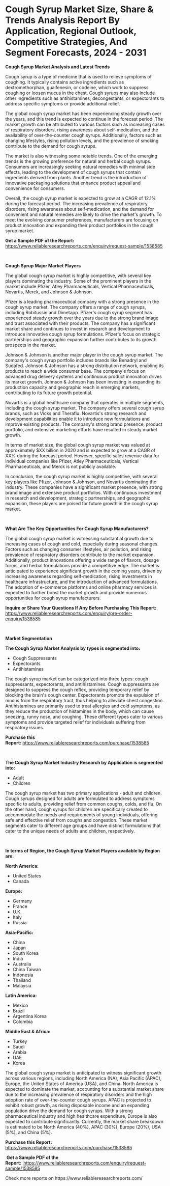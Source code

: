 <p><h1>Cough Syrup Market Size, Share & Trends Analysis Report By Application, Regional Outlook, Competitive Strategies, And Segment Forecasts, 2024 - 2031</h1></p><p><strong>Cough Syrup Market Analysis and Latest Trends</strong></p>
<p><p>Cough syrup is a type of medicine that is used to relieve symptoms of coughing. It typically contains active ingredients such as dextromethorphan, guaifenesin, or codeine, which work to suppress coughing or loosen mucus in the chest. Cough syrups may also include other ingredients such as antihistamines, decongestants, or expectorants to address specific symptoms or provide additional relief.</p><p>The global cough syrup market has been experiencing steady growth over the years, and this trend is expected to continue in the forecast period. The market growth can be attributed to various factors such as increasing cases of respiratory disorders, rising awareness about self-medication, and the availability of over-the-counter cough syrups. Additionally, factors such as changing lifestyles, rising pollution levels, and the prevalence of smoking contribute to the demand for cough syrups.</p><p>The market is also witnessing some notable trends. One of the emerging trends is the growing preference for natural and herbal cough syrups. Consumers are increasingly seeking natural remedies with minimal side effects, leading to the development of cough syrups that contain ingredients derived from plants. Another trend is the introduction of innovative packaging solutions that enhance product appeal and convenience for consumers.</p><p>Overall, the cough syrup market is expected to grow at a CAGR of 12.1% during the forecast period. The increasing prevalence of respiratory disorders, rising awareness about self-medication, and the demand for convenient and natural remedies are likely to drive the market's growth. To meet the evolving consumer preferences, manufacturers are focusing on product innovation and expanding their product portfolios in the cough syrup market.</p></p>
<p><strong>Get a Sample PDF of the Report:&nbsp;</strong> <a href="https://www.reliableresearchreports.com/enquiry/request-sample/1538585">https://www.reliableresearchreports.com/enquiry/request-sample/1538585</a></p>
<p>&nbsp;</p>
<p><strong>Cough Syrup Major Market Players</strong></p>
<p><p>The global cough syrup market is highly competitive, with several key players dominating the industry. Some of the prominent players in the market include Pfizer, Atley Pharmaceuticals, Vertical Pharmaceuticals, Novartis, Merck, and Johnson & Johnson.</p><p>Pfizer is a leading pharmaceutical company with a strong presence in the cough syrup market. The company offers a range of cough syrups, including Robitussin and Dimetapp. Pfizer's cough syrup segment has experienced steady growth over the years due to the strong brand image and trust associated with their products. The company has a significant market share and continues to invest in research and development to introduce innovative cough syrup formulations. Pfizer's focus on strategic partnerships and geographic expansion further contributes to its growth prospects in the market.</p><p>Johnson & Johnson is another major player in the cough syrup market. The company's cough syrup portfolio includes brands like Benadryl and Sudafed. Johnson & Johnson has a strong distribution network, enabling its products to reach a wide consumer base. The company's focus on advanced drug delivery systems and continuous product innovation drives its market growth. Johnson & Johnson has been investing in expanding its production capacity and geographic reach in emerging markets, contributing to its future growth potential.</p><p>Novartis is a global healthcare company that operates in multiple segments, including the cough syrup market. The company offers several cough syrup brands, such as Vicks and Theraflu. Novartis's strong research and development capabilities enable it to introduce new formulations and improve existing products. The company's strong brand presence, product portfolio, and extensive marketing efforts have resulted in steady market growth.</p><p>In terms of market size, the global cough syrup market was valued at approximately $XX billion in 2020 and is expected to grow at a CAGR of XX% during the forecast period. However, specific sales revenue data for individual companies like Pfizer, Atley Pharmaceuticals, Vertical Pharmaceuticals, and Merck is not publicly available.</p><p>In conclusion, the cough syrup market is highly competitive, with several key players like Pfizer, Johnson & Johnson, and Novartis dominating the industry. These companies have a significant market presence, with strong brand image and extensive product portfolios. With continuous investment in research and development, strategic partnerships, and geographic expansion, these players are poised for future growth in the cough syrup market.</p></p>
<p>&nbsp;</p>
<p><strong>What Are The Key Opportunities For Cough Syrup Manufacturers?</strong></p>
<p><p>The global cough syrup market is witnessing substantial growth due to increasing cases of cough and cold, especially during seasonal changes. Factors such as changing consumer lifestyles, air pollution, and rising prevalence of respiratory disorders contribute to the market expansion. Additionally, product innovations offering a wide range of flavors, dosage forms, and herbal formulations provide a competitive edge. The market is anticipated to experience significant growth in the coming years, driven by increasing awareness regarding self-medication, rising investments in healthcare infrastructure, and the introduction of advanced formulations. The adoption of e-commerce platforms and online pharmacy services is expected to further boost the market growth and provide numerous opportunities for cough syrup manufacturers.</p></p>
<p><strong>Inquire or Share Your Questions If Any Before Purchasing This Report:</strong> <a href="https://www.reliableresearchreports.com/enquiry/pre-order-enquiry/1538585">https://www.reliableresearchreports.com/enquiry/pre-order-enquiry/1538585</a></p>
<p>&nbsp;</p>
<p><strong>Market Segmentation</strong></p>
<p><strong>The Cough Syrup Market Analysis by types is segmented into:</strong></p>
<p><ul><li>Cough Suppressants</li><li>Expectorants</li><li>Antihistamines</li></ul></p>
<p><p>The cough syrup market can be categorized into three types: cough suppressants, expectorants, and antihistamines. Cough suppressants are designed to suppress the cough reflex, providing temporary relief by blocking the brain's cough center. Expectorants promote the expulsion of mucus from the respiratory tract, thus helping to alleviate chest congestion. Antihistamines are primarily used to treat allergies and cold symptoms, as they reduce the production of histamines in the body, which can cause sneezing, runny nose, and coughing. These different types cater to various symptoms and provide targeted relief for individuals suffering from respiratory issues.</p></p>
<p><strong>Purchase this Report:&nbsp;</strong><a href="https://www.reliableresearchreports.com/purchase/1538585">https://www.reliableresearchreports.com/purchase/1538585</a></p>
<p>&nbsp;</p>
<p><strong>The Cough Syrup Market Industry Research by Application is segmented into:</strong></p>
<p><ul><li>Adult</li><li>Children</li></ul></p>
<p><p>The cough syrup market has two primary applications - adult and children. Cough syrups designed for adults are formulated to address symptoms specific to adults, providing relief from common coughs, colds, and flu. On the other hand, cough syrups for children are specifically created to accommodate the needs and requirements of young individuals, offering safe and effective relief from coughs and congestion. These market segments cater to different age groups and have distinct formulations that cater to the unique needs of adults and children, respectively.</p></p>
<p>&nbsp;</p>
<p><strong>In terms of Region, the Cough Syrup Market Players available by Region are:</strong></p>
<p>
    <p> <strong> North America: </strong>
        <ul>
            <li>United States</li>
            <li>Canada</li>
        </ul>
        </p> 
    <p> <strong> Europe: </strong>
        <ul>
            <li>Germany</li>
            <li>France</li>
            <li>U.K.</li>
            <li>Italy</li>
            <li>Russia</li>
        </ul>
        </p> 
    <p> <strong> Asia-Pacific: </strong>
        <ul>
            <li>China</li>
            <li>Japan</li>
            <li>South Korea</li>
            <li>India</li>
            <li>Australia</li>
            <li>China Taiwan</li>
            <li>Indonesia</li>
            <li>Thailand</li>
            <li>Malaysia</li>
        </ul>
        </p> 
    <p> <strong> Latin America: </strong>
        <ul>
            <li>Mexico</li>
            <li>Brazil</li>
            <li>Argentina Korea</li>
            <li>Colombia</li>
        </ul>
        </p> 
    <p> <strong> Middle East & Africa: </strong>
        <ul>
            <li>Turkey</li>
            <li>Saudi</li>
            <li>Arabia</li>
            <li>UAE</li>
            <li>Korea</li>
        </ul>
    </p>
    </p>
<p><p>The global cough syrup market is anticipated to witness significant growth across various regions, including North America (NA), Asia Pacific (APAC), Europe, the United States of America (USA), and China. North America is expected to dominate the market, accounting for a substantial market share due to the increasing prevalence of respiratory disorders and the high adoption rate of over-the-counter cough syrups. APAC is projected to exhibit robust growth, as rising disposable income and an expanding population drive the demand for cough syrups. With a strong pharmaceutical industry and high healthcare expenditure, Europe is also expected to contribute significantly. Currently, the market share breakdown is estimated to be North America (40%), APAC (30%), Europe (20%), USA (5%), and China (5%).</p></p>
<p><strong>Purchase this Report: </strong><a href="https://www.reliableresearchreports.com/purchase/1538585">https://www.reliableresearchreports.com/purchase/1538585</a></p>
<p>&nbsp;<strong>Get a Sample PDF of the Report:&nbsp;&nbsp;</strong><a href="https://www.reliableresearchreports.com/enquiry/request-sample/1538585">https://www.reliableresearchreports.com/enquiry/request-sample/1538585</a></p>
<p><strong></strong></p>
<p>Check more reports on https://www.reliableresearchreports.com/</p>